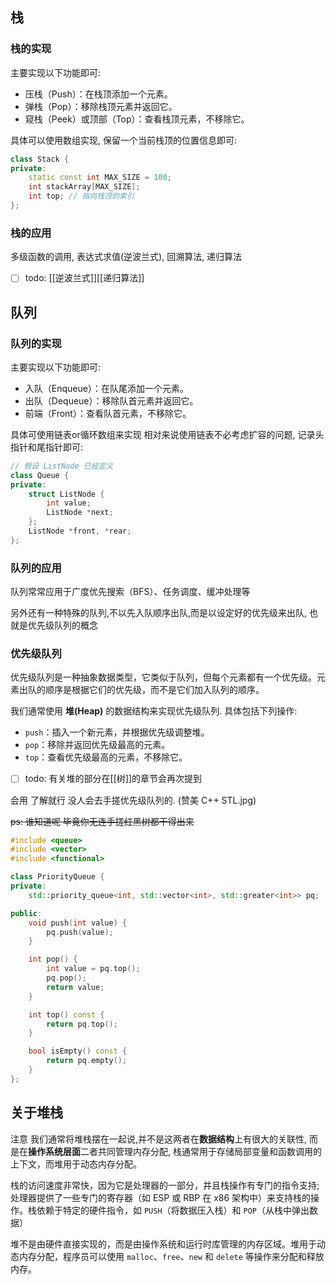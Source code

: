 ## 栈

### 栈的实现

主要实现以下功能即可:

- 压栈（Push）：在栈顶添加一个元素。
- 弹栈（Pop）：移除栈顶元素并返回它。
- 窥栈（Peek）或顶部（Top）：查看栈顶元素，不移除它。

具体可以使用数组实现, 保留一个当前栈顶的位置信息即可:
```c++
class Stack {
private:
    static const int MAX_SIZE = 100;
    int stackArray[MAX_SIZE];
    int top; // 指向栈顶的索引
};
```

### 栈的应用

多级函数的调用, 表达式求值(逆波兰式), 回溯算法, 递归算法

- [ ] todo: [[逆波兰式]][[递归算法]]

## 队列

### 队列的实现

主要实现以下功能即可:

- 入队（Enqueue）：在队尾添加一个元素。
- 出队（Dequeue）：移除队首元素并返回它。
- 前端（Front）：查看队首元素，不移除它。

具体可使用链表or循环数组来实现 相对来说使用链表不必考虑扩容的问题, 记录头指针和尾指针即可:
```c++
// 假设 ListNode 已经定义
class Queue {
private:
    struct ListNode {
        int value;
        ListNode *next;
    };
    ListNode *front, *rear;
};
```

### 队列的应用

队列常常应用于广度优先搜索（BFS）、任务调度、缓冲处理等

另外还有一种特殊的队列,不以先入队顺序出队,而是以设定好的优先级来出队, 也就是优先级队列的概念

### 优先级队列

优先级队列是一种抽象数据类型，它类似于队列，但每个元素都有一个优先级。元素出队的顺序是根据它们的优先级，而不是它们加入队列的顺序。

我们通常使用 **堆(Heap)** 的数据结构来实现优先级队列. 具体包括下列操作:

- `push`：插入一个新元素，并根据优先级调整堆。
- `pop`：移除并返回优先级最高的元素。
- `top`：查看优先级最高的元素，不移除它。

- [ ] todo: 有关堆的部分在[[树]]的章节会再次提到

会用 了解就行 没人会去手搓优先级队列的. (赞美 C++ STL.jpg)

~~ps: 谁知道呢 毕竟你无连手搓红黑树都干得出来~~

```c++
#include <queue>
#include <vector>
#include <functional>

class PriorityQueue {
private:
    std::priority_queue<int, std::vector<int>, std::greater<int>> pq;

public:
    void push(int value) {
        pq.push(value);
    }

    int pop() {
        int value = pq.top();
        pq.pop();
        return value;
    }

    int top() const {
        return pq.top();
    }

    bool isEmpty() const {
        return pq.empty();
    }
};
```

## 关于堆栈

注意 我们通常将堆栈摆在一起说,并不是这两者在**数据结构**上有很大的关联性, 而是在**操作系统层面**二者共同管理内存分配, 栈通常用于存储局部变量和函数调用的上下文，而堆用于动态内存分配。

栈的访问速度非常快，因为它是处理器的一部分，并且栈操作有专门的指令支持;处理器提供了一些专门的寄存器（如 ESP 或 RBP 在 x86 架构中）来支持栈的操作。栈依赖于特定的硬件指令，如 `PUSH`（将数据压入栈）和 `POP`（从栈中弹出数据）

堆不是由硬件直接实现的，而是由操作系统和运行时库管理的内存区域。堆用于动态内存分配，程序员可以使用 `malloc`、`free`、`new` 和 `delete` 等操作来分配和释放内存。

	